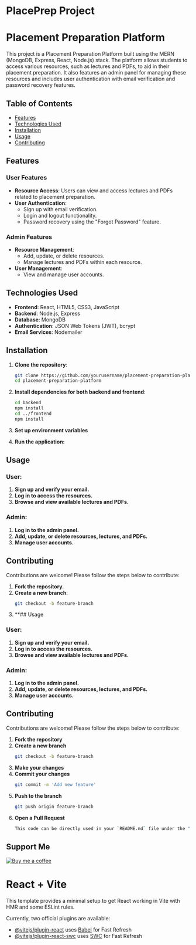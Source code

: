 # PlacePrep Project

# Placement Preparation Platform

This project is a Placement Preparation Platform built using the MERN (MongoDB, Express, React, Node.js) stack. The platform allows students to access various resources, such as lectures and PDFs, to aid in their placement preparation. It also features an admin panel for managing these resources and includes user authentication with email verification and password recovery features.

## Table of Contents

- [Features](#features)
- [Technologies Used](#technologies-used)
- [Installation](#installation)
- [Usage](#usage)
- [Contributing](#contributing)


## Features

### User Features
- **Resource Access**: Users can view and access lectures and PDFs related to placement preparation.
- **User Authentication**: 
  - Sign up with email verification.
  - Login and logout functionality.
  - Password recovery using the "Forgot Password" feature.
  
### Admin Features
- **Resource Management**: 
  - Add, update, or delete resources.
  - Manage lectures and PDFs within each resource.
- **User Management**: 
  - View and manage user accounts.
  
## Technologies Used

- **Frontend**: React, HTML5, CSS3, JavaScript
- **Backend**: Node.js, Express
- **Database**: MongoDB
- **Authentication**: JSON Web Tokens (JWT), bcrypt
- **Email Services**: Nodemailer

## Installation

1. **Clone the repository**:
   
   ```bash
   git clone https://github.com/yourusername/placement-preparation-platform.git
   cd placement-preparation-platform

2. **Install dependencies for both backend and frontend**:
   
   ```bash
   cd backend
   npm install
   cd ../frontend
   npm install

3. **Set up environment variables**

4. **Run the application:**

## Usage

### User:

1. **Sign up and verify your email.**
2. **Log in to access the resources.**
3. **Browse and view available lectures and PDFs.**

### Admin:

1. **Log in to the admin panel.**
2. **Add, update, or delete resources, lectures, and PDFs.**
3. **Manage user accounts.**

## Contributing

Contributions are welcome! Please follow the steps below to contribute:

1. **Fork the repository.**
2. **Create a new branch**:
   ```bash
   git checkout -b feature-branch
3. **## Usage

### User:

1. **Sign up and verify your email.**
2. **Log in to access the resources.**
3. **Browse and view available lectures and PDFs.**

### Admin:

1. **Log in to the admin panel.**
2. **Add, update, or delete resources, lectures, and PDFs.**
3. **Manage user accounts.**

## Contributing

Contributions are welcome! Please follow the steps below to contribute:

1. **Fork the repository**
2. **Create a new branch**
   ```bash
   git checkout -b feature-branch
3. **Make your changes**
4. **Commit your changes**
   ```bash
   git commit -m 'Add new feature'
5. **Push to the branch**
   ```bash
   git push origin feature-branch
6. **Open a Pull Request**
   ```bash
   This code can be directly used in your `README.md` file under the "Usage" and "Contributing" sections.

## Support Me
[![Buy me a coffee](https://img.buymeacoffee.com/button-api/?text=Buy%20me%20a%20coffee&emoji=☕&slug=khushisrivastava&button_colour=BD5FFF&font_colour=ffffff&font_family=Cookie&outline_colour=000000&coffee_colour=FFDD00)](https://www.buymeacoffee.com/khushisrivastava)




# React + Vite

This template provides a minimal setup to get React working in Vite with HMR and some ESLint rules.

Currently, two official plugins are available:

- [@vitejs/plugin-react](https://github.com/vitejs/vite-plugin-react/blob/main/packages/plugin-react/README.md) uses [Babel](https://babeljs.io/) for Fast Refresh
- [@vitejs/plugin-react-swc](https://github.com/vitejs/vite-plugin-react-swc) uses [SWC](https://swc.rs/) for Fast Refresh
